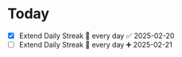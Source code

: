 # Today
- [x] Extend Daily Streak 🔁 every day ✅ 2025-02-20
- [ ] Extend Daily Streak 🔁 every day ➕ 2025-02-21